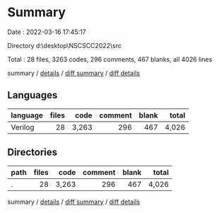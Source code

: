# Summary

Date : 2022-03-16 17:45:17

Directory d:\desktop\NSCSCC2022\src

Total : 28 files,  3263 codes, 296 comments, 467 blanks, all 4026 lines

summary / [details](details.md) / [diff summary](diff.md) / [diff details](diff-details.md)

## Languages
| language | files | code | comment | blank | total |
| :--- | ---: | ---: | ---: | ---: | ---: |
| Verilog | 28 | 3,263 | 296 | 467 | 4,026 |

## Directories
| path | files | code | comment | blank | total |
| :--- | ---: | ---: | ---: | ---: | ---: |
| . | 28 | 3,263 | 296 | 467 | 4,026 |

summary / [details](details.md) / [diff summary](diff.md) / [diff details](diff-details.md)